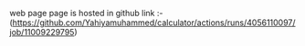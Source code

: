web page page is hosted in github
link :- (https://github.com/Yahiyamuhammed/calculator/actions/runs/4056110097/job/11009229795)
